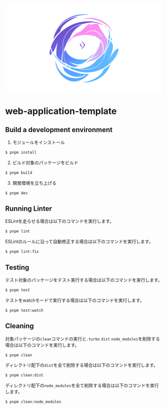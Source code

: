 <img src="docs/images/hero.svg" alt="web-application-template">

# web-application-template

## Build a development environment

1. モジュールをインストール

```bash
$ pnpm install
```

2. ビルド対象のパッケージをビルド

```bash
$ pnpm build
```

3. 開発環境を立ち上げる

```bash
$ pnpm dev
```

## Running Linter

ESLintを走らせる場合は以下のコマンドを実行します。

```bash
$ pnpm lint
```

ESLintのルールに沿って自動修正する場合は以下のコマンドを実行します。

```bash
$ pnpm lint:fix
```

## Testing

テスト対象のパッケージをテスト実行する場合は以下のコマンドを実行します。

```bash
$ pnpm test
```

テストをwatchモードで実行する場合は以下のコマンドを実行します。

```bash
$ pnpm test:watch
```

## Cleaning

対象パッケージの`clean`コマンドの実行と`.turbo` `dist` `node_modules`を削除する場合は以下のコマンドを実行します。

```bash
$ pnpm clean
```

ディレクトリ配下の`dist`を全て削除する場合は以下のコマンドを実行します。

```bash
$ pnpm clean:dist
```

ディレクトリ配下の`node_modules`を全て削除する場合は以下のコマンドを実行します。

```bash
$ pnpm clean:node_modules
```
